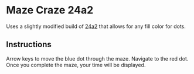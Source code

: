 # Maze Craze 24a2

Uses a slightly modified build of [24a2](https://github.com/jamesroutley/24a2/)
that allows for any fill color for dots.

## Instructions

Arrow keys to move the blue dot through the maze. Navigate to the red dot.
Once you complete the maze, your time will be displayed.
